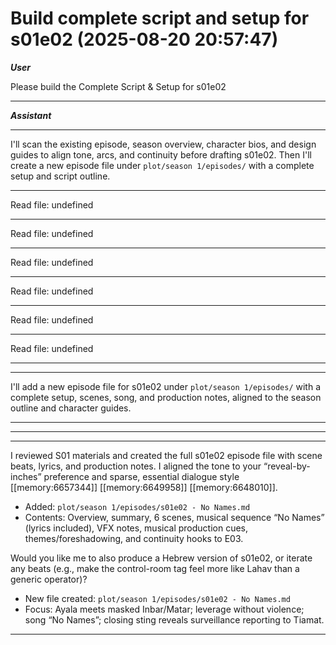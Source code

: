 <!-- Generated by SpecStory -->

# Build complete script and setup for s01e02 (2025-08-20 20:57:47)

_**User**_

Please build the Complete Script & Setup for s01e02

---

_**Assistant**_



---

I'll scan the existing episode, season overview, character bios, and design guides to align tone, arcs, and continuity before drafting s01e02. Then I'll create a new episode file under `plot/season 1/episodes/` with a complete setup and script outline.

---

Read file: undefined

---

Read file: undefined

---

Read file: undefined

---

Read file: undefined

---

Read file: undefined

---

Read file: undefined

---



---

I'll add a new episode file for s01e02 under `plot/season 1/episodes/` with a complete setup, scenes, song, and production notes, aligned to the season outline and character guides.

---



---



---

I reviewed S01 materials and created the full s01e02 episode file with scene beats, lyrics, and production notes. I aligned the tone to your “reveal-by-inches” preference and sparse, essential dialogue style [[memory:6657344]] [[memory:6649958]] [[memory:6648010]].

- Added: `plot/season 1/episodes/s01e02 - No Names.md`
- Contents: Overview, summary, 6 scenes, musical sequence “No Names” (lyrics included), VFX notes, musical production cues, themes/foreshadowing, and continuity hooks to E03.

Would you like me to also produce a Hebrew version of s01e02, or iterate any beats (e.g., make the control-room tag feel more like Lahav than a generic operator)?

- New file created: `plot/season 1/episodes/s01e02 - No Names.md`
- Focus: Ayala meets masked Inbar/Matar; leverage without violence; song “No Names”; closing sting reveals surveillance reporting to Tiamat.

---

